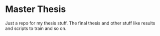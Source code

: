 # Master Thesis
Just a repo for my thesis stuff.
The final thesis and other stuff like results and scripts to train and so on.
